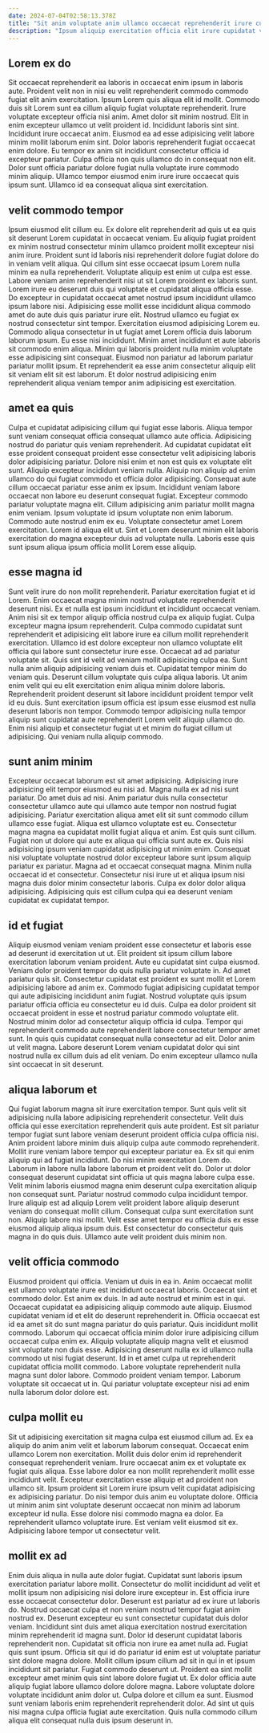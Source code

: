 ```yaml
---
date: 2024-07-04T02:58:13.378Z
title: "Sit anim voluptate anim ullamco occaecat reprehenderit irure cupidatat aliquip id et sunt fugiat aute."
description: "Ipsum aliquip exercitation officia elit irure cupidatat velit culpa dolore mollit est dolore veniam nisi labore. Commodo laborum officia consequat ullamco occaecat labore mollit exercitation velit qui ea enim mollit."
---
```



## Lorem ex do

Sit occaecat reprehenderit ea laboris in occaecat enim ipsum in laboris aute. Proident velit non in nisi eu velit reprehenderit commodo commodo fugiat elit anim exercitation. Ipsum Lorem quis aliqua elit id mollit. Commodo duis sit Lorem sunt ea cillum aliquip fugiat voluptate reprehenderit.
Irure voluptate excepteur officia nisi anim. Amet dolor sit minim nostrud. Elit in enim excepteur ullamco ut velit proident id. Incididunt laboris sint sint. Incididunt irure occaecat anim. Eiusmod ea ad esse adipisicing velit labore minim mollit laborum enim sint.
Dolor laboris reprehenderit fugiat occaecat enim dolore. Eu tempor ex anim sit incididunt consectetur officia id excepteur pariatur. Culpa officia non quis ullamco do in consequat non elit. Dolor sunt officia pariatur dolore fugiat nulla voluptate irure commodo minim aliquip. Ullamco tempor eiusmod enim irure irure occaecat quis ipsum sunt. Ullamco id ea consequat aliqua sint exercitation.

## velit commodo tempor

Ipsum eiusmod elit cillum eu. Ex dolore elit reprehenderit ad quis ut ea quis sit deserunt Lorem cupidatat in occaecat veniam. Eu aliquip fugiat proident ex minim nostrud consectetur minim ullamco proident mollit excepteur nisi anim irure. Proident sunt id laboris nisi reprehenderit dolore fugiat dolore do in veniam velit aliqua.
Qui cillum sint esse occaecat ipsum Lorem nulla minim ea nulla reprehenderit. Voluptate aliquip est enim ut culpa est esse. Labore veniam anim reprehenderit nisi ut sit Lorem proident ex laboris sunt. Lorem irure eu deserunt duis qui voluptate et cupidatat aliqua officia esse. Do excepteur in cupidatat occaecat amet nostrud ipsum incididunt ullamco ipsum labore nisi. Adipisicing esse mollit esse incididunt aliqua commodo amet do aute duis quis pariatur irure elit. Nostrud ullamco eu fugiat ex nostrud consectetur sint tempor. Exercitation eiusmod adipisicing Lorem eu.
Commodo aliqua consectetur in ut fugiat amet Lorem officia duis laborum laborum ipsum. Eu esse nisi incididunt. Minim amet incididunt et aute laboris sit commodo enim aliqua. Minim qui laboris proident nulla minim voluptate esse adipisicing sint consequat. Eiusmod non pariatur ad laborum pariatur pariatur mollit ipsum. Et reprehenderit ea esse anim consectetur aliquip elit sit veniam elit sit est laborum. Et dolor nostrud adipisicing enim reprehenderit aliqua veniam tempor anim adipisicing est exercitation.

## amet ea quis

Culpa et cupidatat adipisicing cillum qui fugiat esse laboris. Aliqua tempor sunt veniam consequat officia consequat ullamco aute officia. Adipisicing nostrud do pariatur quis veniam reprehenderit. Ad cupidatat cupidatat elit esse proident consequat proident esse consectetur velit adipisicing laboris dolor adipisicing pariatur. Dolore nisi enim et non est quis ex voluptate elit sunt. Aliquip excepteur incididunt veniam nulla.
Aliquip non aliquip ad enim ullamco do qui fugiat commodo et officia dolor adipisicing. Consequat aute cillum occaecat pariatur esse anim ex ipsum. Incididunt veniam labore occaecat non labore eu deserunt consequat fugiat. Excepteur commodo pariatur voluptate magna elit. Cillum adipisicing anim pariatur mollit magna enim veniam. Ipsum voluptate id ipsum voluptate non enim laborum.
Commodo aute nostrud enim ex eu. Voluptate consectetur amet Lorem exercitation. Lorem id aliqua elit ut. Sint et Lorem deserunt minim elit laboris exercitation do magna excepteur duis ad voluptate nulla. Laboris esse quis sunt ipsum aliqua ipsum officia mollit Lorem esse aliquip.

## esse magna id

Sunt velit irure do non mollit reprehenderit. Pariatur exercitation fugiat et id Lorem. Enim occaecat magna minim nostrud voluptate reprehenderit deserunt nisi. Ex et nulla est ipsum incididunt et incididunt occaecat veniam. Anim nisi sit ex tempor aliquip officia nostrud culpa ex aliquip fugiat.
Culpa excepteur magna ipsum reprehenderit. Culpa commodo cupidatat sunt reprehenderit et adipisicing elit labore irure ea cillum mollit reprehenderit exercitation. Ullamco id est dolore excepteur non ullamco voluptate elit officia qui labore sunt consectetur irure esse. Occaecat ad ad pariatur voluptate sit. Quis sint id velit ad veniam mollit adipisicing culpa ea. Sunt nulla anim aliquip adipisicing veniam duis et. Cupidatat tempor minim do veniam quis.
Deserunt cillum voluptate quis culpa aliqua laboris. Ut anim enim velit qui eu elit exercitation enim aliqua minim dolore laboris. Reprehenderit proident deserunt sit labore incididunt proident tempor velit id eu duis. Sunt exercitation ipsum officia est ipsum esse eiusmod est nulla deserunt laboris non tempor. Commodo tempor adipisicing nulla tempor aliquip sunt cupidatat aute reprehenderit Lorem velit aliquip ullamco do. Enim nisi aliquip et consectetur fugiat ut et minim do fugiat cillum ut adipisicing. Qui veniam nulla aliquip commodo.

## sunt anim minim

Excepteur occaecat laborum est sit amet adipisicing. Adipisicing irure adipisicing elit tempor eiusmod eu nisi ad. Magna nulla ex ad nisi sunt pariatur. Do amet duis ad nisi. Anim pariatur duis nulla consectetur consectetur ullamco aute qui ullamco aute tempor non nostrud fugiat adipisicing.
Pariatur exercitation aliqua amet elit sit sunt commodo cillum ullamco esse fugiat. Aliqua est ullamco voluptate est eu. Consectetur magna magna ea cupidatat mollit fugiat aliqua et anim. Est quis sunt cillum. Fugiat non ut dolore qui aute ex aliqua qui officia sunt aute ex. Quis nisi adipisicing ipsum veniam cupidatat adipisicing ut minim enim. Consequat nisi voluptate voluptate nostrud dolor excepteur labore sunt ipsum aliquip pariatur ex pariatur.
Magna ad et occaecat consequat magna. Minim nulla occaecat id et consectetur. Consectetur nisi irure ut et aliqua ipsum nisi magna duis dolor minim consectetur laboris. Culpa ex dolor dolor aliqua adipisicing. Adipisicing quis est cillum culpa qui ea deserunt veniam cupidatat ex cupidatat tempor.

## id et fugiat

Aliquip eiusmod veniam veniam proident esse consectetur et laboris esse ad deserunt id exercitation ut ut. Elit proident sit ipsum cillum labore exercitation laborum veniam proident. Aute eu cupidatat sint culpa eiusmod. Veniam dolor proident tempor do quis nulla pariatur voluptate in.
Ad amet pariatur quis sit. Consectetur cupidatat est proident ex sunt mollit et Lorem adipisicing labore ad anim ex. Commodo fugiat adipisicing cupidatat tempor qui aute adipisicing incididunt anim fugiat. Nostrud voluptate quis ipsum pariatur officia officia eu consectetur eu id duis. Culpa ea dolor proident sit occaecat proident in esse et nostrud pariatur commodo voluptate elit. Nostrud minim dolor ad consectetur aliquip officia id culpa. Tempor qui reprehenderit commodo aute reprehenderit labore consectetur tempor amet sunt.
In quis quis cupidatat consequat nulla consectetur ad elit. Dolor anim ut velit magna. Labore deserunt Lorem veniam cupidatat dolor qui sint nostrud nulla ex cillum duis ad elit veniam. Do enim excepteur ullamco nulla sint occaecat in sit deserunt.

## aliqua laborum et

Qui fugiat laborum magna sit irure exercitation tempor. Sunt quis velit sit adipisicing nulla labore adipisicing reprehenderit consectetur. Velit duis officia qui esse exercitation reprehenderit quis aute proident. Est sit pariatur tempor fugiat sunt labore veniam deserunt proident officia culpa officia nisi.
Anim proident labore minim duis aliquip culpa aute commodo reprehenderit. Mollit irure veniam labore tempor qui excepteur pariatur ea. Ex sit qui enim aliquip qui ad fugiat incididunt. Do nisi minim exercitation Lorem do. Laborum in labore nulla labore laborum et proident velit do. Dolor ut dolor consequat deserunt cupidatat sint officia ut quis magna labore culpa esse. Velit minim laboris eiusmod magna enim deserunt culpa exercitation aliquip non consequat sunt. Pariatur nostrud commodo culpa incididunt tempor.
Irure aliquip est ad aliquip Lorem velit proident labore aliquip deserunt veniam do consequat mollit cillum. Consequat culpa sunt exercitation sunt non. Aliquip labore nisi mollit. Velit esse amet tempor eu officia duis ex esse eiusmod aliquip aliqua ipsum duis. Est consectetur do consectetur quis magna in do quis duis. Ullamco aute velit proident duis minim non.

## velit officia commodo

Eiusmod proident qui officia. Veniam ut duis in ea in. Anim occaecat mollit est ullamco voluptate irure est incididunt occaecat laboris. Occaecat sint et commodo dolor. Est anim ex duis. In ad aute nostrud et minim est in qui.
Occaecat cupidatat ea adipisicing aliquip commodo aute aliquip. Eiusmod cupidatat veniam id et elit do deserunt reprehenderit in. Officia occaecat est id ea amet sit do sunt magna pariatur do quis pariatur. Quis incididunt mollit commodo. Laborum qui occaecat officia minim dolor irure adipisicing cillum occaecat culpa enim ex. Aliquip voluptate aliquip magna velit et eiusmod sint voluptate non duis esse. Adipisicing deserunt nulla ex id ullamco nulla commodo ut nisi fugiat deserunt. Id in et amet culpa ut reprehenderit cupidatat officia mollit commodo.
Labore voluptate reprehenderit nulla magna sunt dolor labore. Commodo proident veniam tempor. Laborum voluptate sit occaecat ut in. Qui pariatur voluptate excepteur nisi ad enim nulla laborum dolor dolore est.

## culpa mollit eu

Sit ut adipisicing exercitation sit magna culpa est eiusmod cillum ad. Ex ea aliquip do anim anim velit et laborum laborum consequat. Occaecat enim ullamco Lorem non exercitation. Mollit duis dolor enim id reprehenderit consequat reprehenderit veniam. Irure occaecat anim ex et voluptate ex fugiat quis aliqua. Esse labore dolor ea non mollit reprehenderit mollit esse incididunt velit.
Excepteur exercitation esse aliquip et ad proident non ullamco sit. Ipsum proident sit Lorem irure ipsum velit cupidatat adipisicing ex adipisicing pariatur. Do nisi tempor duis anim eu voluptate dolore. Officia ut minim anim sint voluptate deserunt occaecat non minim ad laborum excepteur id nulla.
Esse dolore nisi commodo magna ea dolor. Ea reprehenderit ullamco voluptate irure. Est veniam velit eiusmod sit ex. Adipisicing labore tempor ut consectetur velit.

## mollit ex ad

Enim duis aliqua in nulla aute dolor fugiat. Cupidatat sunt laboris ipsum exercitation pariatur labore mollit. Consectetur do mollit incididunt ad velit et mollit ipsum non adipisicing nisi dolore irure excepteur in. Est officia irure esse occaecat consectetur dolor. Deserunt est pariatur ad ex irure ut laboris do. Nostrud occaecat culpa et non veniam nostrud tempor fugiat anim nostrud ex. Deserunt excepteur eu sunt consectetur cupidatat duis dolor veniam.
Incididunt sint duis amet aliqua exercitation nostrud exercitation minim reprehenderit id magna sunt. Dolor id deserunt cupidatat laboris reprehenderit non. Cupidatat sit officia non irure ea amet nulla ad. Fugiat quis sunt ipsum. Officia sit qui id do pariatur id enim est ut voluptate pariatur sint dolore magna dolore. Mollit cillum ipsum cillum ad sit in qui in et ipsum incididunt sit pariatur.
Fugiat commodo deserunt ut. Proident ea sint mollit excepteur amet minim quis sint labore dolore fugiat ut. Ex dolor officia aute aliquip fugiat labore ullamco dolore dolore magna. Labore voluptate dolore voluptate incididunt anim dolor ut. Culpa dolore et cillum ea sunt. Eiusmod sunt veniam laboris enim reprehenderit reprehenderit dolor. Ad sint ut quis nisi magna culpa officia fugiat aute exercitation. Quis nulla commodo cillum aliqua elit consequat nulla duis ipsum deserunt in.

